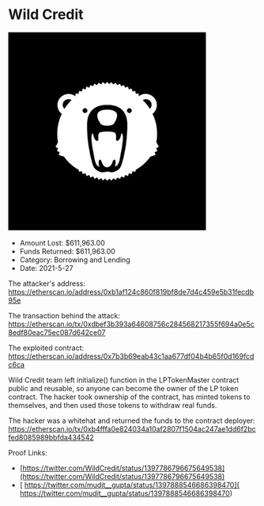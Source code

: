 # Wild Credit
![Wild Credit](/rektimages/Wild-Credit.png)
- Amount Lost: $611,963.00
- Funds Returned: $611,963.00
- Category: Borrowing and Lending
- Date: 2021-5-27

The attacker's address:  
https://etherscan.io/address/0xb1af124c860f819bf8de7d4c459e5b31fecdb95e  
  
The transaction behind the attack:  
https://etherscan.io/tx/0xdbef3b393a64608756c284568217355f694a0e5c8edf80eac75ec087d642ce07  
  
The exploited contract:  
https://etherscan.io/address/0x7b3b69eab43c1aa677df04b4b65f0d169fcdc6ca  
  
Wild Credit team left initialize() function in the LPTokenMaster contract public and reusable, so anyone can become the owner of the LP token contract. The hacker took ownership of the contract, has minted tokens to themselves, and then used those tokens to withdraw real funds.  
  
The hacker was a whitehat and returned the funds to the contract deployer:  
https://etherscan.io/tx/0xb4fffa0e824034a10af2807f1504ac247ae1dd6f2bcfed8085989bbfda434542


Proof Links:
- [https://twitter.com/WildCredit/status/1397786796675649538](https://twitter.com/WildCredit/status/1397786796675649538)
- [ https://twitter.com/mudit__gupta/status/1397888546686398470]( https://twitter.com/mudit__gupta/status/1397888546686398470)


